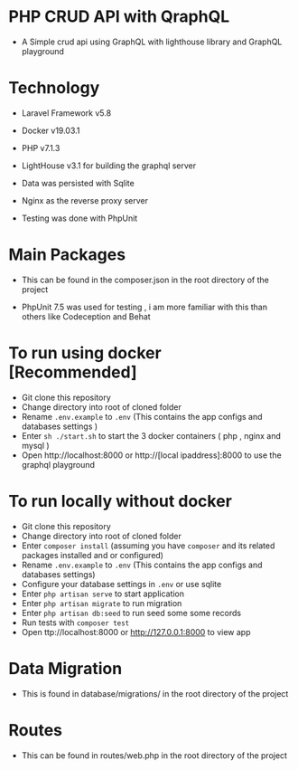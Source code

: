 # PHP CRUD API with QraphQL
- A Simple crud api using GraphQL with lighthouse library and GraphQL playground

# Technology

- Laravel Framework v5.8

- Docker v19.03.1

- PHP v7.1.3

- LightHouse v3.1 for building the graphql server

- Data was persisted with Sqlite
        
- Nginx as the reverse proxy server        

- Testing was done with PhpUnit

# Main Packages

- This can be found in the composer.json in the root directory of the project

- PhpUnit 7.5 was used for testing , i am more familiar with this than others like Codeception and Behat


# To run using docker [Recommended]

- Git clone this repository
- Change directory into root of cloned folder
- Rename `.env.example`  to `.env` (This contains the app configs and databases settings )
- Enter `sh ./start.sh` to start the 3 docker containers ( php , nginx and mysql )
- Open http://localhost:8000 or http://[local ipaddress]:8000 to use the graphql playground

# To run locally without docker

- Git clone this repository
- Change directory into root of cloned folder
- Enter `composer install` (assuming you have `composer` and its related packages installed and or configured)
- Rename `.env.example`  to `.env` (This contains the app configs and databases settings)
- Configure your database settings in `.env` or use sqlite
- Enter `php artisan serve` to start application
- Enter `php artisan migrate` to run migration 
- Enter `php artisan db:seed` to run seed some some records 
- Run tests with `composer test`
- Open ttp://localhost:8000 or http://127.0.0.1:8000 to view app
 

# Data Migration

- This is found in database/migrations/ in the root directory of the project

# Routes

- This can be found in routes/web.php in the root directory of the project 
 